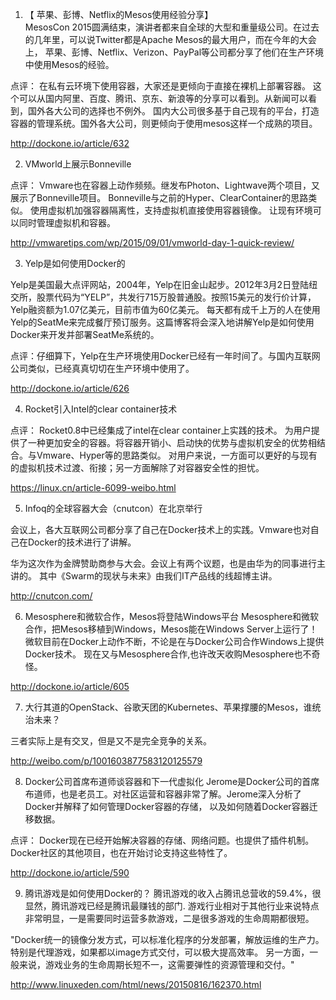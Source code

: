 1. 【 苹果、彭博、Netflix的Mesos使用经验分享】  
MesosCon 2015圆满结束，演讲者都来自全球的大型和重量级公司。在过去的几年里，可以说Twitter都是Apache Mesos的最大用户，而在今年的大会上，
苹果、彭博、Netflix、Verizon、PayPal等公司都分享了他们在生产环境中使用Mesos的经验。

点评：
在私有云环境下使用容器，大家还是更倾向于直接在裸机上部署容器。
这个可以从国内阿里、百度、腾讯、京东、新浪等的分享可以看到。从新闻可以看到，国外各大公司的选择也不例外。
国内大公司很多基于自己现有的平台，打造容器的管理系统。国外各大公司，则更倾向于使用mesos这样一个成熟的项目。

http://dockone.io/article/632

2. VMworld上展示Bonneville 

点评：
Vmware也在容器上动作频频。继发布Photon、Lightwave两个项目，又展示了Bonneville项目。
Bonneville与之前的Hyper、ClearContainer的思路类似。
使用虚拟机加强容器隔离性，支持虚拟机直接使用容器镜像。
让现有环境可以同时管理虚拟机和容器。

http://vmwaretips.com/wp/2015/09/01/vmworld-day-1-quick-review/

3. Yelp是如何使用Docker的

Yelp是美国最大点评网站，2004年，Yelp在旧金山起步。2012年3月2日登陆纽交所，股票代码为“YELP”，共发行715万股普通股。按照15美元的发行价计算，Yelp融资额为1.07亿美元，目前市值为60亿美元。
每天都有成千上万的人在使用Yelp的SeatMe来完成餐厅预订服务。这篇博客将会深入地讲解Yelp是如何使用Docker来开发并部署SeatMe系统的。

点评：仔细算下，Yelp在生产环境使用Docker已经有一年时间了。与国内互联网公司类似，已经真真切切在生产环境中使用了。

http://dockone.io/article/626

4. Rocket引入Intel的clear container技术

点评：
Rocket0.8中已经集成了intel在clear container上实践的技术。
为用户提供了一种更加安全的容器。将容器开销小、启动快的优势与虚拟机安全的优势相结合。与Vmware、Hyper等的思路类似。
对用户来说，一方面可以更好的与现有的虚拟机技术过渡、衔接；另一方面解除了对容器安全性的担忧。


https://linux.cn/article-6099-weibo.html

5. Infoq的全球容器大会（cnutcon）在北京举行

会议上，各大互联网公司都分享了自己在Docker技术上的实践。Vmware也对自己在Docker的技术进行了讲解。

华为这次作为金牌赞助商参与大会。会议上有两个议题，也是由华为的同事进行主讲的。
其中《Swarm的现状与未来》由我们IT产品线的线超博主讲。

http://cnutcon.com/

6. Mesosphere和微软合作，Mesos将登陆Windows平台
Mesosphere和微软合作，把Mesos移植到Windows，Mesos能在Windows Server上运行了！
微软目前在Docker上动作不断，不论是在与Docker公司合作Windows上提供Docker技术。
现在又与Mesosphere合作,也许改天收购Mesosphere也不奇怪。

http://dockone.io/article/605

7. 大行其道的OpenStack、谷歌天团的Kubernetes、苹果撑腰的Mesos，谁统治未来？

三者实际上是有交叉，但是又不是完全竞争的关系。

http://weibo.com/p/1001603877583120125579

8. Docker公司首席布道师谈容器和下一代虚拟化
Jerome是Docker公司的首席布道师，也是老员工。对社区运营和容器非常了解。Jerome深入分析了Docker并解释了如何管理Docker容器的存储，
以及如何随着Docker容器迁移数据。

点评：
Docker现在已经开始解决容器的存储、网络问题。也提供了插件机制。
Docker社区的其他项目，也在开始讨论支持这些特性了。


http://dockone.io/article/590

9. 腾讯游戏是如何使用Docker的？
腾讯游戏的收入占腾讯总营收的59.4%，很显然，腾讯游戏已经是腾讯最赚钱的部门.
游戏行业相对于其他行业来说特点非常明显，一是需要同时运营多款游戏，二是很多游戏的生命周期都很短。 

"Docker统一的镜像分发方式，可以标准化程序的分发部署，解放运维的生产力。特别是代理游戏，如果都以image方式交付，可以极大提高效率。
另一方面，一般来说，游戏业务的生命周期长短不一，这需要弹性的资源管理和交付。"

http://www.linuxeden.com/html/news/20150816/162370.html
